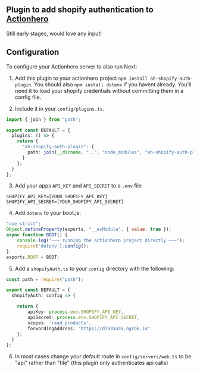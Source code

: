 Plugin to add shopify authentication to [Actionhero](https://www.actionherojs.com/)
----------------------------------------------------------------------------------

Still early stages, would love any input!

## Configuration

To configure your Actionhero server to also run Next:

1. Add this plugin to your actionhero project `npm install ah-shopify-auth-plugin`. You should also `npm install dotenv` if you havent already. You'll need it to load your shopify credentials without committing them in a config file.

2. Include it in your `config/plugins.ts`.

```ts
import { join } from "path";

export const DEFAULT = {
  plugins: () => {
    return {
      "ah-shopify-auth-plugin": {
        path: join(__dirname, "..", "node_modules", "ah-shopify-auth-plugin")
      }
    };
  }
};
```

3. Add your apps `API_KEY` and `API_SECRET` to a `.env` file
```
SHOPIFY_API_KEY=[YOUR_SHOPIFY_API_KEY]
SHOPIFY_API_SECRET=[YOUR_SHOPIFY_API_SECRET]
```

4. Add `dotenv` to your boot.js:
```js
"use strict";
Object.defineProperty(exports, "__esModule", { value: true });
async function BOOT() {
    console.log("~~~ running the actionhero project directly ~~~");
    require('dotenv').config();
}
exports.BOOT = BOOT;
```

5. Add a `shopifyAuth.ts` to your `config` directory with the following:

```ts
const path = require("path");

export const DEFAULT = {
  shopifyAuth: config => {

    return {
        apiKey: process.env.SHOPIFY_API_KEY,
        apiSecret: process.env.SHOPIFY_API_SECRET,
        scopes: 'read_products',
        forwardingAddress: "https://d2935a55.ngrok.io"
    };
  }
};
```

6. In most cases change your default route in `config/servers/web.ts` to be "api" rather than "file" (this plugin only authenticates api calls)
